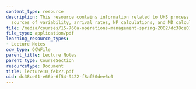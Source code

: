 ```yaml
---
content_type: resource
description: This resource contains information related to UHS process flow design,
  sources of variability, arrival rates, NP calculations, and MD calculations.
file: /media/courses/15-760a-operations-management-spring-2002/dc38ce01e66b6f549422f8af50dee6c0_lecture10_feb27.pdf
file_type: application/pdf
learning_resource_types:
- Lecture Notes
ocw_type: OCWFile
parent_title: Lecture Notes
parent_type: CourseSection
resourcetype: Document
title: lecture10_feb27.pdf
uid: dc38ce01-e66b-6f54-9422-f8af50dee6c0
---
```

